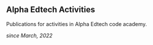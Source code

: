 ##  Alpha Edtech Activities
Publications for activities in Alpha Edtech code academy.

*since March, 2022*
